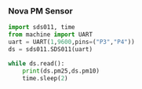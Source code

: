



### Nova PM Sensor
```python
import sds011, time
from machine import UART
uart = UART(1,9600,pins=("P3","P4"))
ds = sds011.SDS011(uart)

while ds.read():
    print(ds.pm25,ds.pm10)
    time.sleep(2)
```
